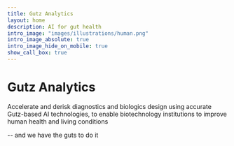 ```yaml
---
title: Gutz Analytics
layout: home
description: AI for gut health
intro_image: "images/illustrations/human.png"
intro_image_absolute: true
intro_image_hide_on_mobile: true
show_call_box: true
---
```


# Gutz Analytics

Accelerate and derisk diagnostics and biologics design using accurate Gutz-based AI technologies, to enable biotechnology institutions to improve human health and living conditions

-- and we have the guts to do it
